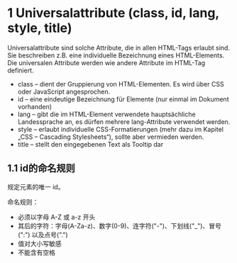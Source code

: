 # 1 Universalattribute (class, id, lang, style, title)
Universalattribute sind solche Attribute, die in allen HTML-Tags erlaubt sind. Sie beschreiben z.B. eine individuelle Bezeichnung eines HTML-Elements. Die universalen Attribute werden wie andere Attribute im HTML-Tag definiert.

- class – dient der Gruppierung von HTML-Elementen. Es wird über CSS oder JavaScript angesprochen.
- id – eine eindeutige Bezeichnung für Elemente (nur einmal im Dokument vorhanden)
- lang – gibt die im HTML-Element verwendete hauptsächliche Landessprache an, es dürfen mehrere lang-Attribute verwendet werden.
- style – erlaubt individuelle CSS-Formatierungen (mehr dazu im Kapitel „CSS – Cascading Stylesheets“), sollte aber vermieden werden.
- title – stellt den eingegebenen Text als Tooltip dar

## 1.1 id的命名规则
规定元素的唯一 id。

命名规则：
- 必须以字母 A-Z 或 a-z 开头
- 其后的字符：字母(A-Za-z)、数字(0-9)、连字符("-")、下划线("_")、冒号(":") 以及点号(".")
- 值对大小写敏感
- 不能含有空格